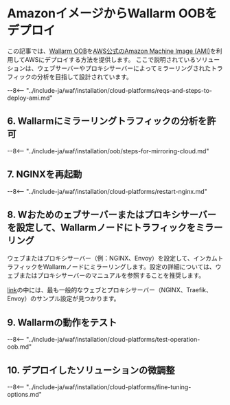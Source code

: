 [link-ssh-keys]:            https://docs.aws.amazon.com/AWSEC2/latest/UserGuide/get-set-up-for-amazon-ec2.html#create-a-key-pair
[link-sg]:                  https://docs.aws.amazon.com/en_us/AWSEC2/latest/UserGuide/get-set-up-for-amazon-ec2.html#create-a-base-security-group
[link-launch-instance]:     https://docs.aws.amazon.com/AWSEC2/latest/UserGuide/EC2_GetStarted.html#ec2-launch-instance

[anchor1]:      #2-create-a-security-group
[anchor2]:      #1-create-a-pair-of-ssh-keys-in-aws

[img-create-sg]:                ../../../images/installation-ami/common/create_sg.png
[versioning-policy]:            ../../../updating-migrating/versioning-policy.md#version-list
[img-wl-console-users]:         ../../../images/check-user-no-2fa.png
[img-create-wallarm-node]:      ../../../images/user-guides/nodes/create-cloud-node.png
[deployment-platform-docs]:     ../../../installation/supported-deployment-options.md
[node-token]:                       ../../../quickstart.md#deploy-the-wallarm-filtering-node
[api-token]:                        ../../../user-guides/settings/api-tokens.md
[wallarm-token-types]:              ../../../user-guides/nodes/nodes.md#api-and-node-tokens-for-node-creation
[platform]:                         ../../../installation/supported-deployment-options.md
[ptrav-attack-docs]:                ../../../attacks-vulns-list.md#path-traversal
[attacks-in-ui-image]:              ../../../images/admin-guides/test-attacks-quickstart.png
[wallarm-nginx-directives]:         ../../../admin-en/configure-parameters-en.md
[autoscaling-docs]:                 ../../../admin-en/installation-guides/amazon-cloud/autoscaling-overview.md
[real-ip-docs]:                     ../../../admin-en/using-proxy-or-balancer-en.md
[allocate-memory-docs]:             ../../../admin-en/configuration-guides/allocate-resources-for-node.md
[limiting-request-processing]:      ../../../user-guides/rules/configure-overlimit-res-detection.md
[logs-docs]:                        ../../../admin-en/configure-logging.md
[oob-advantages-limitations]:       ../overview.md#advantages-and-limitations
[wallarm-mode]:                     ../../../admin-en/configure-wallarm-mode.md
[wallarm-api-via-proxy]:            ../../../admin-en/configuration-guides/access-to-wallarm-api-via-proxy.md
[img-grouped-nodes]:                ../../../images/user-guides/nodes/grouped-nodes.png

# AmazonイメージからWallarm OOBをデプロイ

この記事では、[Wallarm OOB](overview.md)を[AWS公式のAmazon Machine Image (AMI)](https://aws.amazon.com/marketplace/pp/B073VRFXSD)を利用してAWSにデプロイする方法を提供します。 ここで説明されているソリューションは、ウェブサーバーやプロキシサーバーによってミラーリングされたトラフィックの分析を目指して設計されています。

<!-- ???
すべての地域がサポートされています -->

--8<-- "../include-ja/waf/installation/cloud-platforms/reqs-and-steps-to-deploy-ami.md"

## 6. Wallarmにミラーリングトラフィックの分析を許可

--8<-- "../include-ja/waf/installation/oob/steps-for-mirroring-cloud.md"

## 7. NGINXを再起動

--8<-- "../include-ja/waf/installation/cloud-platforms/restart-nginx.md"

## 8. Wおためのェブサーバーまたはプロキシサーバーを設定して、Wallarmノードにトラフィックをミラーリング

ウェブまたはプロキシサーバー（例：NGINX、Envoy）を設定して、インカムトラフィックをWallarmノードにミラーリングします。設定の詳細については、ウェブまたはプロキシサーバーのマニュアルを参照することを推奨します。

[link](overview.md#examples-of-web-server-configuration-for-traffic-mirroring)の中には、最も一般的なウェブとプロキシサーバー（NGINX、Traefik、Envoy）のサンプル設定が見つかります。

## 9. Wallarmの動作をテスト

--8<-- "../include-ja/waf/installation/cloud-platforms/test-operation-oob.md"

## 10. デプロイしたソリューションの微調整

--8<-- "../include-ja/waf/installation/cloud-platforms/fine-tuning-options.md"